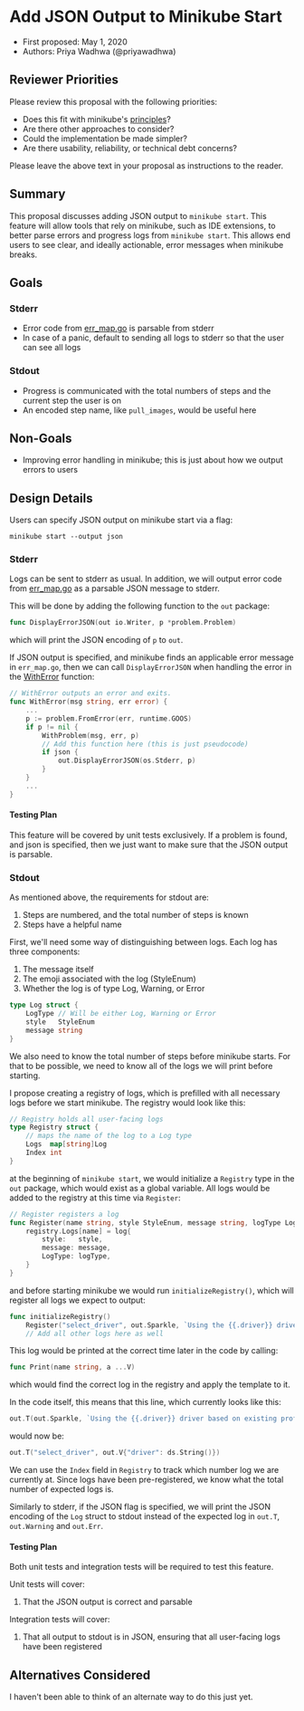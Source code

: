 # Add JSON Output to Minikube Start

* First proposed: May 1, 2020
* Authors: Priya Wadhwa (@priyawadhwa)

## Reviewer Priorities

Please review this proposal with the following priorities:

*   Does this fit with minikube's [principles](https://minikube.sigs.k8s.io/docs/concepts/principles/)?
*   Are there other approaches to consider?
*   Could the implementation be made simpler?
*   Are there usability, reliability, or technical debt concerns?

Please leave the above text in your proposal as instructions to the reader.

## Summary

This proposal discusses adding JSON output to `minikube start`. 
This feature will allow tools that rely on minikube, such as IDE extensions, to better parse errors and progress logs from `minikube start`.
This allows end users to see clear, and ideally actionable, error messages when minikube breaks.



## Goals

### Stderr
*   Error code from [err_map.go](https://github.com/kubernetes/minikube/blob/master/pkg/minikube/problem/err_map.go) is parsable from stderr
*   In case of a panic, default to sending all logs to stderr so that the user can see all logs

### Stdout
*   Progress is communicated with the total numbers of steps and the current step the user is on
*   An encoded step name, like `pull_images`, would be useful here


## Non-Goals

*   Improving error handling in minikube; this is just about how we output errors to users

## Design Details
Users can specify JSON output on minikube start via a flag:

```
minikube start --output json
```

### Stderr
Logs can be sent to stderr as usual.
In addition, we will output error code from [err_map.go](https://github.com/kubernetes/minikube/blob/master/pkg/minikube/problem/err_map.go) as a parsable JSON message to stderr.

This will be done by adding the following function to the `out` package:

```go
func DisplayErrorJSON(out io.Writer, p *problem.Problem)
```

which will print the JSON encoding of `p` to `out`.

If JSON output is specified, and minikube finds an applicable error message in `err_map.go`, then we can call `DisplayErrorJSON` when handling the error in the [WithError](https://github.com/kubernetes/minikube/blob/master/pkg/minikube/exit/exit.go#L57) function:

```go
// WithError outputs an error and exits.
func WithError(msg string, err error) {
	...
	p := problem.FromError(err, runtime.GOOS)
	if p != nil {
        WithProblem(msg, err, p)
        // Add this function here (this is just pseudocode)
        if json {
            out.DisplayErrorJSON(os.Stderr, p)
        }
	}
    ...
}
```

#### Testing Plan
This feature will be covered by unit tests exclusively.
If a problem is found, and json is specified, then we just want to make sure that the JSON output is parsable.

### Stdout
As mentioned above, the requirements for stdout are:
1. Steps are numbered, and the total number of steps is known
1. Steps have a helpful name

First, we'll need some way of distinguishing between logs.
Each log has three components:
1. The message itself 
1. The emoji associated with the log (StyleEnum)
1. Whether the log is of type Log, Warning, or Error

```go
type Log struct {
	LogType // Will be either Log, Warning or Error
	style   StyleEnum
	message string
}
```


We also need to know the total number of steps before minikube starts.
For that to be possible, we need to know all of the logs we will print before starting.

I propose creating a registry of logs, which is prefilled with all necessary logs before we start minikube.
The registry would look like this:

```go
// Registry holds all user-facing logs
type Registry struct {
	// maps the name of the log to a Log type
	Logs  map[string]Log
	Index int
}
```

at the beginning of `minikube start`, we would initialize a `Registry` type in the `out` package, which would exist as a global variable.
All logs would be added to the registry at this time via `Register`:

```go
// Register registers a log
func Register(name string, style StyleEnum, message string, logType LogType) {
	registry.Logs[name] = log{
		style:   style,
		message: message,
		LogType: logType,
	}
}
```

and before starting minikube we would run `initializeRegistry()`, which will register all logs we expect to output:

```go
func initializeRegistry()
    Register("select_driver", out.Sparkle, `Using the {{.driver}} driver based on existing profile`, Log)
    // Add all other logs here as well

```

This log would be printed at the correct time later in the code by calling:

```go
func Print(name string, a ...V)
```

which would find the correct log in the registry and apply the template to it.

In the code itself, this means that this line, which currently looks like this:

```go
out.T(out.Sparkle, `Using the {{.driver}} driver based on existing profile`, out.V{"driver": ds.String()})
```

would now be:

```go
out.T("select_driver", out.V{"driver": ds.String()})
```

We can use the `Index` field in `Registry` to track which number log we are currently at. 
Since logs have been pre-registered, we know what the total number of expected logs is.

Similarly to stderr, if the JSON flag is specified, we will print the JSON encoding of the `Log` struct to stdout instead of the expected log in `out.T`, `out.Warning` and `out.Err`.


#### Testing Plan
Both unit tests and integration tests will be required to test this feature.

Unit tests will cover:
1. That the JSON output is correct and parsable

Integration tests will cover:
1. That all output to stdout is in JSON, ensuring that all user-facing logs have been registered
   

## Alternatives Considered

I haven't been able to think of an alternate way to do this just yet.
